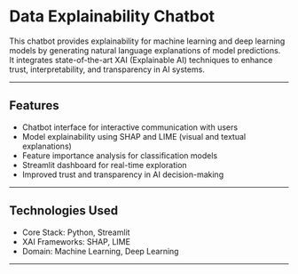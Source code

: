 # Data Explainability Chatbot

This chatbot provides explainability for machine learning and deep learning models by generating natural language explanations of model predictions.  
It integrates state-of-the-art XAI (Explainable AI) techniques to enhance trust, interpretability, and transparency in AI systems.

---

## Features
- Chatbot interface for interactive communication with users  
- Model explainability using SHAP and LIME (visual and textual explanations)  
- Feature importance analysis for classification models  
- Streamlit dashboard for real-time exploration  
- Improved trust and transparency in AI decision-making  

---

## Technologies Used
- Core Stack: Python, Streamlit  
- XAI Frameworks: SHAP, LIME  
- Domain: Machine Learning, Deep Learning  

---
